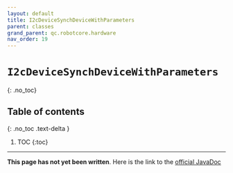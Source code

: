 ```yaml
---
layout: default
title: I2cDeviceSynchDeviceWithParameters
parent: classes
grand_parent: qc.robotcore.hardware
nav_order: 19
---
```

# `I2cDeviceSynchDeviceWithParameters`
{: .no_toc}

## Table of contents
{: .no_toc .text-delta }

1. TOC
{:toc}
---
**This page has not yet been written**. Here is the link to the [official JavaDoc](https://ftctechnh.github.io/ftc_app/doc/javadoc/com/qualcomm/robotcore/hardware/I2cDeviceSynchDeviceWithParameters.html)
        